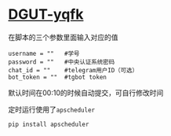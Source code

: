 # [DGUT-yqfk](https://github.com/MasterKenway/DGUT-yqfk)



在脚本的三个参数里面输入对应的值

```
username = ""	#学号
password = ""	#中央认证系统密码
chat_id = "" 	#telegram用户ID（可选）
bot_token = ""	#tgbot token
```

默认时间在00:10的时候自动提交，可自行修改时间

定时运行使用了`apscheduler`

```
pip install apscheduler
```
